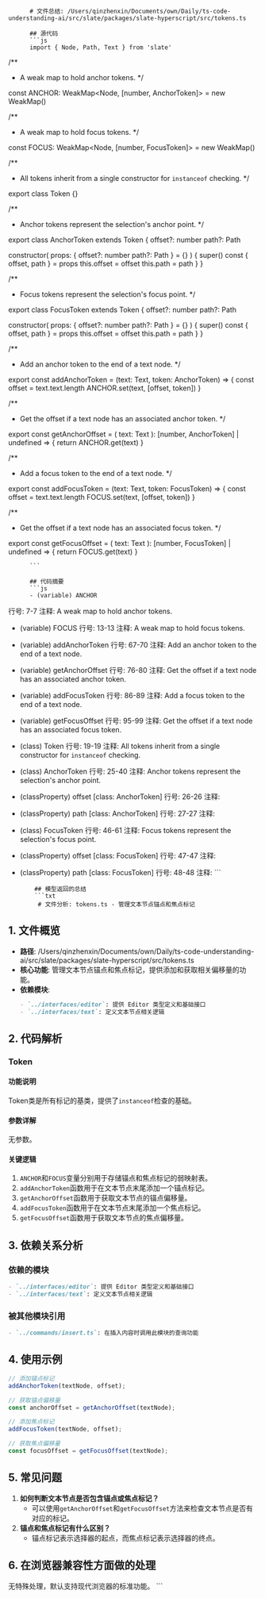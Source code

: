 
          # 文件总结: /Users/qinzhenxin/Documents/own/Daily/ts-code-understanding-ai/src/slate/packages/slate-hyperscript/src/tokens.ts

          ## 源代码
          ```js
          import { Node, Path, Text } from 'slate'

/**
 * A weak map to hold anchor tokens.
 */

const ANCHOR: WeakMap<Node, [number, AnchorToken]> = new WeakMap()

/**
 * A weak map to hold focus tokens.
 */

const FOCUS: WeakMap<Node, [number, FocusToken]> = new WeakMap()

/**
 * All tokens inherit from a single constructor for `instanceof` checking.
 */

export class Token {}

/**
 * Anchor tokens represent the selection's anchor point.
 */

export class AnchorToken extends Token {
  offset?: number
  path?: Path

  constructor(
    props: {
      offset?: number
      path?: Path
    } = {}
  ) {
    super()
    const { offset, path } = props
    this.offset = offset
    this.path = path
  }
}

/**
 * Focus tokens represent the selection's focus point.
 */

export class FocusToken extends Token {
  offset?: number
  path?: Path

  constructor(
    props: {
      offset?: number
      path?: Path
    } = {}
  ) {
    super()
    const { offset, path } = props
    this.offset = offset
    this.path = path
  }
}

/**
 * Add an anchor token to the end of a text node.
 */

export const addAnchorToken = (text: Text, token: AnchorToken) => {
  const offset = text.text.length
  ANCHOR.set(text, [offset, token])
}

/**
 * Get the offset if a text node has an associated anchor token.
 */

export const getAnchorOffset = (
  text: Text
): [number, AnchorToken] | undefined => {
  return ANCHOR.get(text)
}

/**
 * Add a focus token to the end of a text node.
 */

export const addFocusToken = (text: Text, token: FocusToken) => {
  const offset = text.text.length
  FOCUS.set(text, [offset, token])
}

/**
 * Get the offset if a text node has an associated focus token.
 */

export const getFocusOffset = (
  text: Text
): [number, FocusToken] | undefined => {
  return FOCUS.get(text)
}

          ```

          ## 代码摘要
          ```js
          - (variable) ANCHOR
  行号: 7-7
  注释: A weak map to hold anchor tokens.

- (variable) FOCUS
  行号: 13-13
  注释: A weak map to hold focus tokens.

- (variable) addAnchorToken
  行号: 67-70
  注释: Add an anchor token to the end of a text node.

- (variable) getAnchorOffset
  行号: 76-80
  注释: Get the offset if a text node has an associated anchor token.

- (variable) addFocusToken
  行号: 86-89
  注释: Add a focus token to the end of a text node.

- (variable) getFocusOffset
  行号: 95-99
  注释: Get the offset if a text node has an associated focus token.

- (class) Token
  行号: 19-19
  注释: All tokens inherit from a single constructor for `instanceof` checking.

- (class) AnchorToken
  行号: 25-40
  注释: Anchor tokens represent the selection's anchor point.

- (classProperty) offset [class: AnchorToken]
  行号: 26-26
  注释: 

- (classProperty) path [class: AnchorToken]
  行号: 27-27
  注释: 

- (class) FocusToken
  行号: 46-61
  注释: Focus tokens represent the selection's focus point.

- (classProperty) offset [class: FocusToken]
  行号: 47-47
  注释: 

- (classProperty) path [class: FocusToken]
  行号: 48-48
  注释: 
          ```

          ## 模型返回的总结
          ```txt
           # 文件分析: tokens.ts - 管理文本节点锚点和焦点标记

## 1. 文件概览
- **路径**: /Users/qinzhenxin/Documents/own/Daily/ts-code-understanding-ai/src/slate/packages/slate-hyperscript/src/tokens.ts
- **核心功能**: 管理文本节点锚点和焦点标记，提供添加和获取相关偏移量的功能。
- **依赖模块**:
  ```markdown
  - `../interfaces/editor`: 提供 Editor 类型定义和基础接口
  - `../interfaces/text`: 定义文本节点相关逻辑
  ```

## 2. 代码解析
### Token
#### 功能说明
Token类是所有标记的基类，提供了`instanceof`检查的基础。

#### 参数详解
无参数。

#### 关键逻辑
1. `ANCHOR`和`FOCUS`变量分别用于存储锚点和焦点标记的弱映射表。
2. `addAnchorToken`函数用于在文本节点末尾添加一个锚点标记。
3. `getAnchorOffset`函数用于获取文本节点的锚点偏移量。
4. `addFocusToken`函数用于在文本节点末尾添加一个焦点标记。
5. `getFocusOffset`函数用于获取文本节点的焦点偏移量。

## 3. 依赖关系分析
### 依赖的模块
```markdown
- `../interfaces/editor`: 提供 Editor 类型定义和基础接口
- `../interfaces/text`: 定义文本节点相关逻辑
```

### 被其他模块引用
```markdown
- `../commands/insert.ts`: 在插入内容时调用此模块的查询功能
```

## 4. 使用示例
```typescript
// 添加锚点标记
addAnchorToken(textNode, offset);

// 获取锚点偏移量
const anchorOffset = getAnchorOffset(textNode);

// 添加焦点标记
addFocusToken(textNode, offset);

// 获取焦点偏移量
const focusOffset = getFocusOffset(textNode);
```

## 5. 常见问题
1. **如何判断文本节点是否包含锚点或焦点标记？**
   - 可以使用`getAnchorOffset`和`getFocusOffset`方法来检查文本节点是否有对应的标记。
2. **锚点和焦点标记有什么区别？**
   - 锚点标记表示选择器的起点，而焦点标记表示选择器的终点。

## 6. 在浏览器兼容性方面做的处理
无特殊处理，默认支持现代浏览器的标准功能。
          ```
        